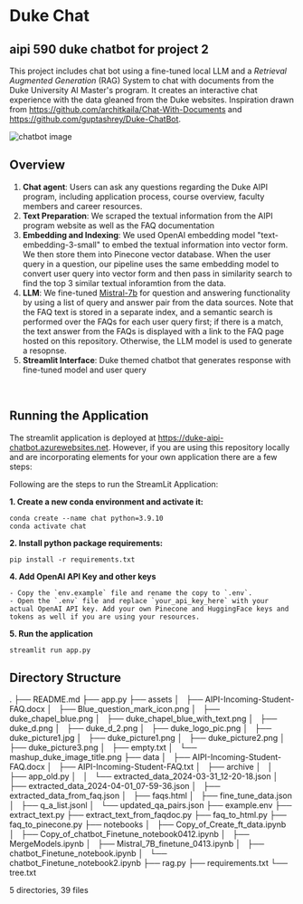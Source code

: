 # Duke Chat
## aipi 590 duke chatbot for project 2


This project includes chat bot using a fine-tuned local LLM and a *Retrieval Augmented Generation* (RAG) System to chat with documents from the Duke University AI Master's program. It creates an interactive chat experience with the data gleaned from the Duke websites. Inspiration drawn from https://github.com/architkaila/Chat-With-Documents and https://github.com/guptashrey/Duke-ChatBot.

![chatbot image](./assets/duke_picture1.png)

## Overview

1. **Chat agent**: Users can ask any questions regarding the Duke AIPI program, including application process, course overview, faculty members and career resources.
2. **Text Preparation**: We scraped the textual information from the AIPI program website as well as the FAQ documentation
4. **Embedding and Indexing**:  We used OpenAI embedding model "text-embedding-3-small" to embed the textual information into vector form. We then store them into Pinecone vector database. When the user query in a question, our pipeline uses the same embedding model to convert user query into vector form and then pass in similarity search to find the top 3 similar textual inforamtion from the data.
5. **LLM**: We fine-tuned [Mistral-7b](https://huggingface.co/mistralai/Mistral-7B-v0.1) for question and answering functionality by using a list of query and answer pair from the data sources. Note that the FAQ text is stored in a separate index, and a semantic search is performed over the FAQs for each user query first; if there is a match, the text answer from the FAQs is displayed with a link to the FAQ page hosted on this repository. Otherwise, the LLM model is used to generate a resopnse.
6. **Streamlit Interface**: Duke themed chatbot that generates response with fine-tuned model and user query

&nbsp;
## Running the Application 
The streamlit application is deployed at https://duke-aipi-chatbot.azurewebsites.net. However, if you are using this repository locally and are incorporating elements for your own application there are a few steps:

Following are the steps to run the StreamLit Application: 

**1. Create a new conda environment and activate it:** 
```
conda create --name chat python=3.9.10
conda activate chat
```
**2. Install python package requirements:** 
```
pip install -r requirements.txt 
```
**4. Add OpenAI API Key and other keys**
```
- Copy the `env.example` file and rename the copy to `.env`.
- Open the `.env` file and replace `your_api_key_here` with your actual OpenAI API key. Add your own Pinecone and HuggingFace keys and tokens as well if you are using your resources.  
```
**5. Run the application**
```
streamlit run app.py
```


## Directory Structure
.
├── README.md
├── app.py
├── assets
│   ├── AIPI-Incoming-Student-FAQ.docx
│   ├── Blue_question_mark_icon.png
│   ├── duke_chapel_blue.png
│   ├── duke_chapel_blue_with_text.png
│   ├── duke_d.png
│   ├── duke_d_2.png
│   ├── duke_logo_pic.png
│   ├── duke_picture1.jpg
│   ├── duke_picture1.png
│   ├── duke_picture2.png
│   ├── duke_picture3.png
│   ├── empty.txt
│   └── mashup_duke_image_title.png
├── data
│   ├── AIPI-Incoming-Student-FAQ.docx
│   ├── AIPI-Incoming-Student-FAQ.txt
│   ├── archive
│   │   ├── app_old.py
│   │   └── extracted_data_2024-03-31_12-20-18.json
│   ├── extracted_data_2024-04-01_07-59-36.json
│   ├── extracted_data_from_faq.json
│   ├── faqs.html
│   ├── fine_tune_data.json
│   ├── q_a_list.jsonl
│   └── updated_qa_pairs.json
├── example.env
├── extract_text.py
├── extract_text_from_faqdoc.py
├── faq_to_html.py
├── faq_to_pinecone.py
├── notebooks
│   ├── Copy_of_Create_ft_data.ipynb
│   ├── Copy_of_chatbot_Finetune_notebook0412.ipynb
│   ├── MergeModels.ipynb
│   ├── Mistral_7B_finetune_0413.ipynb
│   ├── chatbot_Finetune_notebook.ipynb
│   └── chatbot_Finetune_notebook2.ipynb
├── rag.py
├── requirements.txt
└── tree.txt

5 directories, 39 files